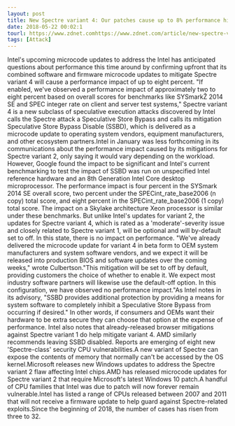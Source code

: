 ```yaml
---
layout: post
title: New Spectre variant 4: Our patches cause up to 8% performance hit, warns Intel
date: 2018-05-22 00:02:1
tourl: https://www.zdnet.comhttps://www.zdnet.com/article/new-spectre-variant-4-our-patches-cause-up-to-8-performance-hit-warns-intel/
tags: [Attack]
---
```

Intel's upcoming microcode updates to address the Intel has anticipated questions about performance this time around by confirming upfront that its combined software and firmware microcode updates to mitigate Spectre variant 4 will cause a performance impact of up to eight percent. "If enabled, we've observed a performance impact of approximately two to eight percent based on overall scores for benchmarks like SYSmarkŽ 2014 SE and SPEC integer rate on client and server test systems," Spectre variant 4 is a new subclass of speculative execution attacks discovered by Intel calls the Spectre attack a Speculative Store Bypass and calls its mitigation Speculative Store Bypass Disable (SSBD), which is delivered as a microcode update to operating system vendors, equipment manufacturers, and other ecosystem partners.Intel in January was less forthcoming in its communications about the performance impact caused by its mitigations for Spectre variant 2, only saying it would vary depending on the workload. However, Google found the impact to be significant and Intel's current benchmarking to test the impact of SSBD was run on unspecified Intel reference hardware and an 8th Generation Intel Core desktop microprocessor. The performance impact is four percent in the SYSmark 2014 SE overall score, two percent under the SPECint_rate_base2006 (n copy) total score, and eight percent in the SPECint_rate_base2006 (1 copy) total score. The impact on a Skylake architecture Xeon processor is similar under these benchmarks. But unlike Intel's updates for variant 2, the updates for Spectre variant 4, which is rated as a 'moderate'-severity issue and closely related to Spectre variant 1, will be optional and will by-default set to off. In this state, there is no impact on performance. "We've already delivered the microcode update for variant 4 in beta form to OEM system manufacturers and system software vendors, and we expect it will be released into production BIOS and software updates over the coming weeks," wrote Culbertson."This mitigation will be set to off by default, providing customers the choice of whether to enable it. We expect most industry software partners will likewise use the default-off option. In this configuration, we have observed no performance impact."As Intel notes in its advisory, "SSBD provides additional protection by providing a means for system software to completely inhibit a Speculative Store Bypass from occurring if desired." In other words, if consumers and OEMs want their hardware to be extra secure they can choose that option at the expense of performance. Intel also notes that already-released browser mitigations against Spectre variant 1 do help mitigate variant 4. AMD similarly recommends leaving SSBD disabled. Reports are emerging of eight new 'Spectre-class' security CPU vulnerabilities.A new variant of Spectre can expose the contents of memory that normally can't be accessed by the OS kernel.Microsoft releases new Windows updates to address the Spectre variant 2 flaw affecting Intel chips.AMD has released microcode updates for Spectre variant 2 that require Microsoft's latest Windows 10 patch.A handful of CPU families that Intel was due to patch will now forever remain vulnerable.Intel has listed a range of CPUs released between 2007 and 2011 that will not receive a firmware update to help guard against Spectre-related exploits.Since the beginning of 2018, the number of cases has risen from three to 32.